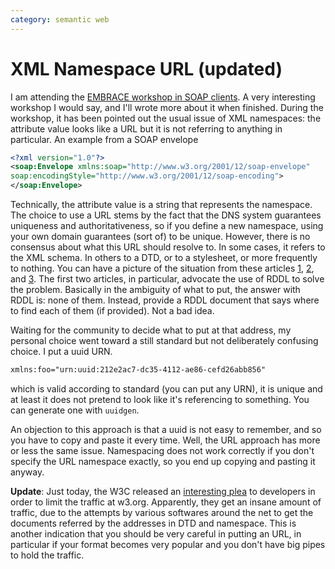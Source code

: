 ```yaml
---
category: semantic web
---
```

XML Namespace URL (updated)
===========================

I am attending the [EMBRACE workshop in SOAP
clients](http://www.cbs.dtu.dk/courses/embrace/2008-02-06/). A very
interesting workshop I would say, and I\'ll wrote more about it when
finished. During the workshop, it has been pointed out the usual issue
of XML namespaces: the attribute value looks like a URL but it is not
referring to anything in particular. An example from a SOAP envelope

```xml
<?xml version="1.0"?>
<soap:Envelope xmlns:soap="http://www.w3.org/2001/12/soap-envelope"
soap:encodingStyle="http://www.w3.org/2001/12/soap-encoding">
</soap:Envelope>
```

Technically, the attribute value is a string that represents the
namespace. The choice to use a URL stems by the fact that the DNS system
guarantees uniqueness and authoritativeness, so if you define a new
namespace, using your own domain guarantees (sort of) to be unique.
However, there is no consensus about what this URL should resolve to. In
some cases, it refers to the XML schema. In others to a DTD, or to a
stylesheet, or more frequently to nothing. You can have a picture of the
situation from these articles
[1](http://www.oreillynet.com/pub/a/oreilly/xml/news/xmlnut2_0201.html),
[2](http://www.xml.com/pub/a/2001/02/28/rddl.html), and
[3](http://www.rpbourret.com/xml/NamespacesFAQ.htm#uris_5). The first
two articles, in particular, advocate the use of RDDL to solve the
problem. Basically in the ambiguity of what to put, the answer with RDDL
is: none of them. Instead, provide a RDDL document that says where to
find each of them (if provided). Not a bad idea.

Waiting for the community to decide what to put at that address, my
personal choice went toward a still standard but not deliberately
confusing choice. I put a uuid URN.

```xml
xmlns:foo="urn:uuid:212e2ac7-dc35-4112-ae86-cefd26abb856"
```

which is valid according to standard (you can put any URN), it is unique
and at least it does not pretend to look like it\'s referencing to
something. You can generate one with `uuidgen`.

An objection to this approach is that a uuid is not easy to remember,
and so you have to copy and paste it every time. Well, the URL approach
has more or less the same issue. Namespacing does not work correctly if
you don\'t specify the URL namespace exactly, so you end up copying and
pasting it anyway.

**Update**: Just today, the W3C released an [interesting
plea](http://www.w3.org/blog/systeam/2008/02/08/w3c_s_excessive_dtd_traffic)
to developers in order to limit the traffic at w3.org. Apparently, they
get an insane amount of traffic, due to the attempts by various
softwares around the net to get the documents referred by the addresses
in DTD and namespace. This is another indication that you should be very
careful in putting an URL, in particular if your format becomes very
popular and you don\'t have big pipes to hold the traffic.
